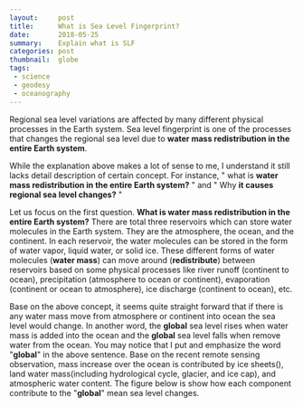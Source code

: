 ```yaml
---
layout:     post
title:      What is Sea Level Fingerprint?
date:       2018-05-25
summary:    Explain what is SLF
categories: post
thumbnail:  globe
tags:
 - science
 - geodesy
 - oceanography
---
```



Regional sea level variations are affected by many different physical processes in the Earth system.
Sea level fingerprint is one of the processes that changes the regional sea level due to **water mass redistribution in the entire Earth system**.

While the explanation above makes a lot of sense to me, I understand it still lacks detail description of certain concept.
For instance, " what is **water mass redistribution in the entire Earth system?** " and " Why **it causes regional sea level changes?** "

Let us focus on the first question. **What is water mass redistribution in the entire Earth system?**
There are total three reservoirs which can store water molecules in the Earth system.
They are the atmosphere, the ocean, and the continent.
In each reservoir, the water molecules can be stored in the form of water vapor, liquid water, or solid ice.
These different forms of water molecules (**water mass**) can move around (**redistribute**) between reservoirs based on some physical processes like river runoff (continent to ocean), precipitation (atmosphere to ocean or continent), evaporation (continent or ocean to atmosphere), ice discharge (continent to ocean), etc.

Base on the above concept, it seems quite straight forward that if there is any water mass move from atmosphere or continent into ocean the sea level would change.
In another word, the **global** sea level rises when water mass is added into the ocean and the **global** sea level falls when remove water from the ocean.
You may notice that I put and emphasize the word "**global**" in the above sentence.
Base on the recent remote sensing observation, mass increase over the ocean is contributed by ice sheets(), land water mass(including hydrological cycle, glacier, and ice cap), and atmospheric water content.
The figure below is show how each component contribute to the "**global**" mean sea level changes.
<script src="https://cdn.plot.ly/plotly-latest.min.js"></script>
<div id="2e1eb69d-de2f-4e3c-95a6-08c61e39b26b" style="height: 100%; width: 100%;" class="plotly-graph-div"></div><script type="text/javascript">window.PLOTLYENV=window.PLOTLYENV || {};window.PLOTLYENV.BASE_URL="https://plot.ly";Plotly.newPlot("2e1eb69d-de2f-4e3c-95a6-08c61e39b26b", [{"y": [0.0, -0.08486679216412996, 0.884496414327637, 0.3783220329082393, 0.7001826611640252, 0.9976847856669451, 0.38511829753823457, 0.3043507552447031, 0.3182491084903778, 0.7928412612592998, 0.40127832616344206, 0.1934673795419395, 1.1697431646125205, 0.6894476109036425, 0.4687479474050802, 0.38736073004134264, 0.31765332712705985, 0.3663756835677181, 0.7930492203978515, 1.622898864298397, 1.12458763187767, 1.2111056466015484, 0.4852846060552227, 0.534658701810351, 1.2446055718749427, 0.9200424347831678, 1.4732211111150835, 0.02968412223868344, 0.4879392957735402, 0.5872319736427905, 1.2313429743206084, 1.4026066743023688, 1.2074317253153684, 1.4424670030584257, 1.2649758575538683, 0.6712277943904887, 0.6908760096763944, 1.176815407503422, 0.7813795019553903, 0.5781178050085227, 0.6272232730245948, 0.8370190288505002, 1.2925848735638055, 1.379819054042998, 1.092602144607409, 0.819311078527384, 0.7455888410778468, 0.6491618770486869, 0.8887661882072948, 0.46785499870982683, 0.40937323617258436, 0.8867745189279218, 1.281644649246355, 0.727370412600802, 1.4341915055668732, 1.7157937161728514, 1.2636730196379555, 1.1742350321588617, 0.6811123229965834, 0.932811922137151, 1.106326116911319, 1.1450103001268293, 0.9480096964950353, 1.4209544187333907, 1.7752908587253653, 1.6579196153493747, 2.0707171072839476, 2.0124388083415528, 2.046808135617452, 1.4510888961165032, 1.7309701515705809, 1.5428301655925813, 2.1937142038499604, 2.569919187677187, 1.8107777784762615, 1.9102244116159381, 1.7581908502325159, 1.7653382470935495, 2.1095578516319557, 1.8674407273374813, 1.7521011252161367, 1.6547689479433816, 1.675437738400129, 1.8759611281391937, 1.9317174767127816, 1.75988924902475, 1.8345698040778973, 1.8095839316105657, 2.067121656591332, 1.9550202117657591, 2.33183567299591, 1.9640005395293925, 1.753064294822773, 1.9068363225696836, 2.0821448237130635, 2.4741388926103154, 2.948701899056704, 2.701475693839853, 2.619489292057282, 2.53632559527331, 2.6721510725505913, 2.047842395725502, 2.6271669479937048, 2.964907203362136, 2.791090724163867, 2.7655882656445363, 2.7664211155042993, 2.649780206616919, 2.695051029517426, 2.606128138283608, 1.7912717209613156, 2.3259836259818254, 2.76259874770723, 3.1581801458538186, 2.9509994766974685, 3.261691691530026, 2.896080351595483, 3.573739080914946, 2.789635228898757, 2.137137105954897, 2.7891068468318223, 3.065318608133449, 3.3514746267326734, 3.596996141746891, 3.0852796098165163, 2.7255687752851325, 2.9318158895286217, 3.103020161306262, 3.460808728473038, 3.723911104458263, 3.6185985154772258, 4.1622831714731685, 4.200258934081591, 3.902789166478039, 3.5620750273678325, 4.205975591464217, 3.949204952411518, 3.578896619521454, 4.232739040290099], "x": [2002.2916666666667, 2002.375, 2002.625, 2002.7083333333333, 2002.7916666666667, 2002.875, 2002.9583333333333, 2003.0416666666667, 2003.125, 2003.2083333333333, 2003.2916666666667, 2003.375, 2003.5416666666667, 2003.625, 2003.7083333333333, 2003.7916666666667, 2003.875, 2003.9583333333333, 2004.0416666666667, 2004.125, 2004.2083333333333, 2004.2916666666667, 2004.375, 2004.4583333333333, 2004.5416666666667, 2004.625, 2004.7083333333333, 2004.7916666666667, 2004.875, 2004.9583333333333, 2005.0416666666667, 2005.125, 2005.2083333333333, 2005.2916666666667, 2005.375, 2005.4583333333333, 2005.5416666666667, 2005.625, 2005.7083333333333, 2005.7916666666667, 2005.875, 2005.9583333333333, 2006.0416666666667, 2006.125, 2006.2083333333333, 2006.2916666666667, 2006.375, 2006.4583333333333, 2006.5416666666667, 2006.625, 2006.7083333333333, 2006.7916666666667, 2006.875, 2006.9583333333333, 2007.0416666666667, 2007.125, 2007.2083333333333, 2007.2916666666667, 2007.375, 2007.4583333333333, 2007.5416666666667, 2007.625, 2007.7083333333333, 2007.7916666666667, 2007.875, 2007.9583333333333, 2008.0416666666667, 2008.125, 2008.2083333333333, 2008.2916666666667, 2008.375, 2008.4583333333333, 2008.5416666666667, 2008.625, 2008.7083333333333, 2008.7916666666667, 2008.875, 2008.9583333333333, 2009.0416666666667, 2009.125, 2009.2083333333333, 2009.2916666666667, 2009.375, 2009.4583333333333, 2009.5416666666667, 2009.625, 2009.7083333333333, 2009.7916666666667, 2009.875, 2009.9583333333333, 2010.0416666666667, 2010.125, 2010.2083333333333, 2010.2916666666667, 2010.375, 2010.4583333333333, 2010.5416666666667, 2010.625, 2010.7083333333333, 2010.7916666666667, 2010.875, 2010.9583333333333, 2011.125, 2011.2083333333333, 2011.2916666666667, 2011.375, 2011.5416666666667, 2011.625, 2011.7083333333333, 2011.7916666666667, 2011.875, 2011.9583333333333, 2012.0416666666667, 2012.125, 2012.2083333333333, 2012.2916666666667, 2012.4583333333333, 2012.5416666666667, 2012.625, 2012.7083333333333, 2012.875, 2012.9583333333333, 2013.0416666666667, 2013.125, 2013.2916666666667, 2013.375, 2013.4583333333333, 2013.5416666666667, 2013.7916666666667, 2013.875, 2013.9583333333333, 2014.0416666666667, 2014.2083333333333, 2014.2916666666667, 2014.375, 2014.4583333333333, 2014.625, 2014.7083333333333, 2014.7916666666667], "type": "scatter", "name": "Antarctic ice sheet", "uid": "a2de8d2e-8c71-11e8-b705-186590dbb7c5"}, {"y": [0.0, 0.08413449046426802, 0.5442770980116656, 0.6474546266860304, 0.5071411174511429, 0.42305156223291185, 0.20627287146907936, 0.14181999155938652, 0.4701508291957657, -0.040082182676226985, -0.09301695246191155, -0.22860794651902605, 0.2584754708160135, 0.8181826201261089, 0.9676476001323269, 0.8908931844933448, 0.8696473465228332, 0.8391239183902366, 0.800894853977602, 0.7778337171757883, 0.6471523874220986, 0.44887520410397075, 0.3670979774444296, 0.5322932861969938, 0.9670965847276127, 1.2490391056078494, 1.2287565392637507, 1.4221961763907935, 1.3656790500460376, 1.2107299368171445, 1.3511730180235775, 1.1868505941861427, 0.8338189268711953, 0.7185412256646195, 0.8863830268345199, 0.9819614113861022, 1.3143423158825325, 1.7995381571969857, 2.144032166755168, 2.1342718095670272, 2.1344257071111774, 1.8200999077878042, 1.8068680001645498, 1.7213369637679046, 1.6794909448271431, 1.7694014582491133, 1.7069802642766727, 1.5563662798328703, 1.9362235451395984, 2.396071497307159, 2.487711505641003, 2.454814330268989, 2.252055448800845, 2.4476617861654653, 2.5260343556392364, 2.162568808468821, 2.289921081881931, 2.2199128094910074, 2.1911174608877166, 2.1891299389826036, 2.7240841851029307, 3.257872687362913, 3.4928801528760633, 3.3808016593770556, 3.306524563715637, 3.2130307125866038, 3.1772019221234467, 2.9885252954051618, 2.886756351009313, 2.9514326926728174, 3.0660624373356864, 3.057027683093876, 3.5871097309375264, 4.104886392930345, 4.031378706951751, 4.116086494454505, 4.0204828945186435, 3.868359735043855, 3.6084481979849703, 3.707626273703966, 3.7291054127308403, 3.814358274643923, 3.6714613146976784, 3.6128545632316484, 3.8435672037925763, 4.533168876799236, 4.719551874255785, 4.5664243351541405, 4.683442185042704, 4.410564169768432, 4.3868592718545205, 4.460008463625036, 4.302443649624243, 4.397297989426334, 4.317723684104242, 4.406354212627245, 4.9593030749225475, 5.590237666757921, 5.876244678818948, 5.885382978717644, 5.69219236834293, 5.673417990869549, 5.75404685984868, 5.460583633837738, 5.526042793839211, 5.549494320688798, 6.206222556305747, 6.76349506043989, 6.892789818845419, 6.8372255337700105, 6.983053685783279, 6.942321214241126, 6.960714255730178, 6.807689354321457, 6.689914039235222, 6.539440700823153, 6.6864502463277145, 7.362709684503281, 8.178120486298447, 8.526607607416999, 8.354698961811359, 8.155053178808547, 8.142204550564074, 8.063347082581279, 8.106151531732408, 8.062530745002881, 7.981866607397408, 8.318665009367216, 8.525862009430917, 8.311013332780366, 8.299175163105879, 8.281561017817616, 8.145706757831254, 8.16545496519997, 8.097309844301227, 8.13502556518333, 9.104510202831069, 9.171400097684359, 9.013039466605157], "x": [2002.2916666666667, 2002.375, 2002.625, 2002.7083333333333, 2002.7916666666667, 2002.875, 2002.9583333333333, 2003.0416666666667, 2003.125, 2003.2083333333333, 2003.2916666666667, 2003.375, 2003.5416666666667, 2003.625, 2003.7083333333333, 2003.7916666666667, 2003.875, 2003.9583333333333, 2004.0416666666667, 2004.125, 2004.2083333333333, 2004.2916666666667, 2004.375, 2004.4583333333333, 2004.5416666666667, 2004.625, 2004.7083333333333, 2004.7916666666667, 2004.875, 2004.9583333333333, 2005.0416666666667, 2005.125, 2005.2083333333333, 2005.2916666666667, 2005.375, 2005.4583333333333, 2005.5416666666667, 2005.625, 2005.7083333333333, 2005.7916666666667, 2005.875, 2005.9583333333333, 2006.0416666666667, 2006.125, 2006.2083333333333, 2006.2916666666667, 2006.375, 2006.4583333333333, 2006.5416666666667, 2006.625, 2006.7083333333333, 2006.7916666666667, 2006.875, 2006.9583333333333, 2007.0416666666667, 2007.125, 2007.2083333333333, 2007.2916666666667, 2007.375, 2007.4583333333333, 2007.5416666666667, 2007.625, 2007.7083333333333, 2007.7916666666667, 2007.875, 2007.9583333333333, 2008.0416666666667, 2008.125, 2008.2083333333333, 2008.2916666666667, 2008.375, 2008.4583333333333, 2008.5416666666667, 2008.625, 2008.7083333333333, 2008.7916666666667, 2008.875, 2008.9583333333333, 2009.0416666666667, 2009.125, 2009.2083333333333, 2009.2916666666667, 2009.375, 2009.4583333333333, 2009.5416666666667, 2009.625, 2009.7083333333333, 2009.7916666666667, 2009.875, 2009.9583333333333, 2010.0416666666667, 2010.125, 2010.2083333333333, 2010.2916666666667, 2010.375, 2010.4583333333333, 2010.5416666666667, 2010.625, 2010.7083333333333, 2010.7916666666667, 2010.875, 2010.9583333333333, 2011.125, 2011.2083333333333, 2011.2916666666667, 2011.375, 2011.5416666666667, 2011.625, 2011.7083333333333, 2011.7916666666667, 2011.875, 2011.9583333333333, 2012.0416666666667, 2012.125, 2012.2083333333333, 2012.2916666666667, 2012.4583333333333, 2012.5416666666667, 2012.625, 2012.7083333333333, 2012.875, 2012.9583333333333, 2013.0416666666667, 2013.125, 2013.2916666666667, 2013.375, 2013.4583333333333, 2013.5416666666667, 2013.7916666666667, 2013.875, 2013.9583333333333, 2014.0416666666667, 2014.2083333333333, 2014.2916666666667, 2014.375, 2014.4583333333333, 2014.625, 2014.7083333333333, 2014.7916666666667], "type": "scatter", "name": "Greenland ice sheet", "uid": "a2de913d-8c71-11e8-b5ad-186590dbb7c5"}, {"y": [0.0, 1.9553243835313197, 16.329971057909408, 18.944203259510058, 19.626118942358605, 16.53185064614386, 15.629827133401129, 11.344637079178066, 9.635549829610778, 5.893034985960718, 6.260479593853402, 8.243611406620667, 13.571591471510555, 17.71536329076129, 18.731169807244353, 20.888776835939076, 18.955804892640238, 16.149549369824985, 13.821155641810133, 7.614212937071315, 6.482448930053291, 4.349952976628705, 5.389220065427075, 8.97612804099004, 11.197039668255979, 16.94057141649067, 17.42874454623565, 20.569412443212762, 17.84593165354103, 14.418820249230707, 11.916259655175624, 8.824781289447158, 6.203128472750224, 4.95038021598433, 6.122718609170317, 13.04952359197379, 17.581907625572263, 19.5011332632859, 20.957392992747494, 21.519883617066967, 20.798770582137593, 16.984485232307982, 13.425045922911135, 9.125037858394785, 5.200433522681635, 3.430241097906375, 5.972647652024104, 9.689953288108184, 16.635967833536156, 20.798061632849173, 23.188595904694658, 23.385370077342436, 19.118745722968534, 15.712674982623158, 10.548506648603185, 6.428211267962143, 5.056406810447365, 5.94322714127205, 8.255264607216223, 11.892435250529772, 16.61510767506124, 18.6815325214191, 21.647954733656434, 23.34517182710396, 21.516679738127223, 17.786269201239413, 14.175706941505602, 8.999281545384143, 5.624994022249307, 4.811445923613865, 7.360003939708659, 11.572930633992447, 15.389248059492774, 16.70043724082296, 20.55277027892788, 21.523218425442366, 20.533378372636516, 16.162802142367955, 12.753021325323544, 10.09507482986545, 6.070420672259511, 4.352604079525776, 6.7992068277077555, 10.693580541624257, 15.26620247556597, 20.14302838896753, 22.191349412167707, 23.36027908124391, 22.00929656730826, 18.368644506877942, 12.075738241045329, 10.76726600089302, 9.141758624641016, 8.484167521221988, 9.366746380144704, 14.368997936527341, 17.49410994433947, 20.073815169316248, 21.70799549402852, 22.787448315312766, 20.46897067697225, 16.985135497920368, 8.55728127732308, 5.341200432548085, 3.543423336323478, 5.4965526220871705, 16.16904466247011, 20.151186322422276, 23.391299102309702, 23.63313715452606, 23.001057549417084, 18.405441866224248, 15.73996030372776, 11.699110450124081, 8.418629006109633, 8.443658983675032, 16.682292865242, 20.392542838208357, 23.39946787441183, 26.503028786599174, 24.75661127567095, 22.749323825076925, 18.60060111417244, 16.29269849992556, 8.568497510891321, 12.254566766228535, 15.181125766315555, 20.23798120951841, 24.42339841582266, 22.248218222132692, 21.035369294590765, 16.439438249060295, 8.601748841636944, 8.465102283771323, 9.111643155630981, 13.355492039076315, 22.700123909229966, 25.86338945614444, 26.149217257773408], "x": [2002.2916666666667, 2002.375, 2002.625, 2002.7083333333333, 2002.7916666666667, 2002.875, 2002.9583333333333, 2003.0416666666667, 2003.125, 2003.2083333333333, 2003.2916666666667, 2003.375, 2003.5416666666667, 2003.625, 2003.7083333333333, 2003.7916666666667, 2003.875, 2003.9583333333333, 2004.0416666666667, 2004.125, 2004.2083333333333, 2004.2916666666667, 2004.375, 2004.4583333333333, 2004.5416666666667, 2004.625, 2004.7083333333333, 2004.7916666666667, 2004.875, 2004.9583333333333, 2005.0416666666667, 2005.125, 2005.2083333333333, 2005.2916666666667, 2005.375, 2005.4583333333333, 2005.5416666666667, 2005.625, 2005.7083333333333, 2005.7916666666667, 2005.875, 2005.9583333333333, 2006.0416666666667, 2006.125, 2006.2083333333333, 2006.2916666666667, 2006.375, 2006.4583333333333, 2006.5416666666667, 2006.625, 2006.7083333333333, 2006.7916666666667, 2006.875, 2006.9583333333333, 2007.0416666666667, 2007.125, 2007.2083333333333, 2007.2916666666667, 2007.375, 2007.4583333333333, 2007.5416666666667, 2007.625, 2007.7083333333333, 2007.7916666666667, 2007.875, 2007.9583333333333, 2008.0416666666667, 2008.125, 2008.2083333333333, 2008.2916666666667, 2008.375, 2008.4583333333333, 2008.5416666666667, 2008.625, 2008.7083333333333, 2008.7916666666667, 2008.875, 2008.9583333333333, 2009.0416666666667, 2009.125, 2009.2083333333333, 2009.2916666666667, 2009.375, 2009.4583333333333, 2009.5416666666667, 2009.625, 2009.7083333333333, 2009.7916666666667, 2009.875, 2009.9583333333333, 2010.0416666666667, 2010.125, 2010.2083333333333, 2010.2916666666667, 2010.375, 2010.4583333333333, 2010.5416666666667, 2010.625, 2010.7083333333333, 2010.7916666666667, 2010.875, 2010.9583333333333, 2011.125, 2011.2083333333333, 2011.2916666666667, 2011.375, 2011.5416666666667, 2011.625, 2011.7083333333333, 2011.7916666666667, 2011.875, 2011.9583333333333, 2012.0416666666667, 2012.125, 2012.2083333333333, 2012.2916666666667, 2012.4583333333333, 2012.5416666666667, 2012.625, 2012.7083333333333, 2012.875, 2012.9583333333333, 2013.0416666666667, 2013.125, 2013.2916666666667, 2013.375, 2013.4583333333333, 2013.5416666666667, 2013.7916666666667, 2013.875, 2013.9583333333333, 2014.0416666666667, 2014.2083333333333, 2014.2916666666667, 2014.375, 2014.4583333333333, 2014.625, 2014.7083333333333, 2014.7916666666667], "type": "scatter", "name": "Land water storage", "uid": "a2de929c-8c71-11e8-99b4-186590dbb7c5"}, {"y": [0.0, 0.2870984266132429, -2.3191033795846128, -0.6315211776404455, 0.5513483726009938, 1.1558508009862924, 1.3075101720449498, 1.3812851675066193, 0.6384529028967838, 0.20939605575148967, -0.4788511219101397, -0.24087567927635245, -2.956981866900356, -3.1149142561283236, -1.6429427308230682, -0.04941338687074748, -0.0052035162358357034, 0.6959814063137255, 0.2607300766609971, 0.4238578060978016, -0.4985690034838852, -1.1987427921573592, -0.832170673516778, -1.333559302399647, -2.9945032053272316, -2.0450003147299745, -1.166438665993957, 0.2855726784529967, 0.792554665456181, 1.0500087616374472, 0.4179456568411977, 0.17773692968241395, 0.3114300802786638, -0.7105160957203072, -1.0257549459381974, -1.719810189969737, -3.1507347636382237, -2.518776407558625, -1.3608602556224192, -0.518323576310737, 0.7872405478676496, 1.4253369404470257, 1.0660253935632646, 1.4723965392320997, 1.2579557146268299, 0.6401256255100514, 0.8459229305964202, -0.36393494566376217, -1.0339416355844377, -0.522096385060965, 0.6224466556248356, 1.4847216172075264, 2.883503218893515, 3.252081895570134, 3.318428572698352, 2.995038106924528, 2.6057340311450163, 2.007247107863436, 1.687789616049859, 0.5243657374296392, -0.5095873369699977, -0.5596870019531435, 1.2438287924267815, 2.979656865360192, 3.6762623076650858, 3.9612705079637145, 3.649389115829149, 3.544705217883977, 2.9782682798652083, 2.8738164515743945, 2.583485427443354, 0.8067549253613692, -0.4395172327625205, -0.6997076844196677, 0.6593405408004428, 1.7666452642898047, 2.5033419458283475, 2.99011677336362, 3.019046680758416, 2.3245288475093746, 2.147545234748595, 1.705102657423065, 1.200642375126133, 0.17530679505622104, -1.254695893555276, -1.1719042505212298, -0.7284108804917568, 1.8861558536430427, 2.6832729506626336, 3.28277100444705, 3.241805093582715, 2.0934844729975435, 1.7670972748587002, 0.8807239768961329, -0.03372683154023126, -1.013518294566376, -2.464586544026087, -1.9449097949430414, -0.1630395974377319, 1.2813957614299603, 2.5278504475880523, 3.216358903434803, 2.9928575568156894, 2.527158571481502, 1.8842551629572772, 0.7308926325591745, -1.1530769570956985, -0.9945866249087063, 0.39032128159113055, 1.806906907989781, 2.452127752084428, 3.3437687050412874, 3.6399993321920565, 3.1787308824507585, 2.660812847789313, 2.0450998800450693, 0.3105179581366019, -1.1994318676785227, -0.6454884889578856, 0.6245219883580846, 3.4722701492907193, 3.7966773084329786, 3.5280508457089486, 3.117744863542103, 2.265677038087622, 1.3215921762474747, 0.07201403372598825, -0.7747058738506463, 2.4616626471758067, 3.628827966137691, 4.08253659573456, 4.149464599808108, 2.8028717906396534, 2.179791483822203, 1.3898159257446725, 0.2010568749920496, -0.6849754555779979, 0.7511256684989769, 2.3780504859992186], "x": [2002.2916666666667, 2002.375, 2002.625, 2002.7083333333333, 2002.7916666666667, 2002.875, 2002.9583333333333, 2003.0416666666667, 2003.125, 2003.2083333333333, 2003.2916666666667, 2003.375, 2003.5416666666667, 2003.625, 2003.7083333333333, 2003.7916666666667, 2003.875, 2003.9583333333333, 2004.0416666666667, 2004.125, 2004.2083333333333, 2004.2916666666667, 2004.375, 2004.4583333333333, 2004.5416666666667, 2004.625, 2004.7083333333333, 2004.7916666666667, 2004.875, 2004.9583333333333, 2005.0416666666667, 2005.125, 2005.2083333333333, 2005.2916666666667, 2005.375, 2005.4583333333333, 2005.5416666666667, 2005.625, 2005.7083333333333, 2005.7916666666667, 2005.875, 2005.9583333333333, 2006.0416666666667, 2006.125, 2006.2083333333333, 2006.2916666666667, 2006.375, 2006.4583333333333, 2006.5416666666667, 2006.625, 2006.7083333333333, 2006.7916666666667, 2006.875, 2006.9583333333333, 2007.0416666666667, 2007.125, 2007.2083333333333, 2007.2916666666667, 2007.375, 2007.4583333333333, 2007.5416666666667, 2007.625, 2007.7083333333333, 2007.7916666666667, 2007.875, 2007.9583333333333, 2008.0416666666667, 2008.125, 2008.2083333333333, 2008.2916666666667, 2008.375, 2008.4583333333333, 2008.5416666666667, 2008.625, 2008.7083333333333, 2008.7916666666667, 2008.875, 2008.9583333333333, 2009.0416666666667, 2009.125, 2009.2083333333333, 2009.2916666666667, 2009.375, 2009.4583333333333, 2009.5416666666667, 2009.625, 2009.7083333333333, 2009.7916666666667, 2009.875, 2009.9583333333333, 2010.0416666666667, 2010.125, 2010.2083333333333, 2010.2916666666667, 2010.375, 2010.4583333333333, 2010.5416666666667, 2010.625, 2010.7083333333333, 2010.7916666666667, 2010.875, 2010.9583333333333, 2011.125, 2011.2083333333333, 2011.2916666666667, 2011.375, 2011.5416666666667, 2011.625, 2011.7083333333333, 2011.7916666666667, 2011.875, 2011.9583333333333, 2012.0416666666667, 2012.125, 2012.2083333333333, 2012.2916666666667, 2012.4583333333333, 2012.5416666666667, 2012.625, 2012.7083333333333, 2012.875, 2012.9583333333333, 2013.0416666666667, 2013.125, 2013.2916666666667, 2013.375, 2013.4583333333333, 2013.5416666666667, 2013.7916666666667, 2013.875, 2013.9583333333333, 2014.0416666666667, 2014.2083333333333, 2014.2916666666667, 2014.375, 2014.4583333333333, 2014.625, 2014.7083333333333, 2014.7916666666667], "type": "scatter", "name": "Atmosphere water vapor", "uid": "a2de93d9-8c71-11e8-8e7d-186590dbb7c5"}], {"showlegend": true, "title": "Global Mean Sea Level Contributors"}, {"linkText": "Export to plot.ly", "showLink": true})</script>




The concept is rather straight forward.

Most people or even some scientists would just assume that this water redistribution between ocean and atmosphere (or between ocean and continent) causes the total water mass over the ocean to change.

However, sea level will not change uniformly over the entire global ocean when you take away the water mass from continent (or atmosphere) and add that into the ocean.


The **redistribution of water mass** cause two instantaneous responses within the Earth system.
1. _Changes of Gravity field_ due to mass redistribution.
2. _Changes of loading on the crust_ due to remove/add water mass at a certain location.
